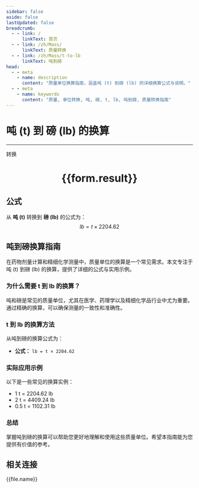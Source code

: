 ```yaml
---
sidebar: false
aside: false
lastUpdated: false
breadcrumb:
  - - link: /
      linkText: 首页
  - - link: /zh/Mass/
      linkText: 质量转换
  - - link: /zh/Mass/t-to-lb
      linkText: 吨到磅
head:
  - - meta
    - name: description
      content: "质量单位换算指南，涵盖吨 (t) 到磅 (lb) 的详细换算公式与说明。"
  - - meta
    - name: keywords
      content: "质量, 单位转换, 吨, 磅, t, lb, 吨到磅, 质量转换指南"
---
```

# 吨 (t) 到 磅 (lb) 的换算
---
<script setup>
import { onMounted, reactive, inject, ref } from 'vue'
import { NButton, NForm, NFormItem, NInput, NInputNumber, NSelect, NCard, useMessage,NGrid ,NGi } from 'naive-ui'
import { defineClientComponent } from 'vitepress'
import { Mass } from '../../files';

const convert = inject('convert')

const form = reactive({
  number: null,
  result: '',
})

const convertHandler = () => {
  if (form.number !== null && !isNaN(form.number)) {
    const convertedValue = parseFloat(form.number) * 2204.62
    form.result = `${form.number}t = ${convertedValue.toFixed(2)}lb`
  } else {
    form.result = '请输入有效的数值。'
  }
}
</script>

<n-form size="large" :model="form">
  <n-form-item label="吨 (t)">
    <n-input-number v-model:value="form.number" placeholder="输入吨" style="width: 100%" />
  </n-form-item>
  <n-form-item>
    <n-button type="primary" @click="convertHandler" block>转换</n-button>
  </n-form-item>
</n-form>

<n-card  embedded :bordered="false" hoverable>
  <div  style="text-align:center">
    <h1>{{form.result}}</h1>
  </div>
</n-card>

## 公式

从 **吨 (t)** 转换到 **磅 (lb)** 的公式为：
$$ lb = t \times 2204.62 $$

## 吨到磅换算指南

在药物剂量计算和精细化学测量中，质量单位的换算是一个常见需求。本文专注于吨 (t) 到磅 (lb) 的换算，提供了详细的公式与实用示例。

### 为什么需要 t 到 lb 的换算？

吨和磅是常见的质量单位，尤其在医学、药理学以及精细化学品行业中尤为重要。通过精确的换算，可以确保测量的一致性和准确性。

### t 到 lb 的换算方法

从吨到磅的换算公式为：

- **公式：** `lb = t × 2204.62`

### 实际应用示例

以下是一些常见的换算实例：

- 1 t = 2204.62 lb
- 2 t = 4409.24 lb
- 0.5 t = 1102.31 lb

### 总结

掌握吨到磅的换算可以帮助您更好地理解和使用这些质量单位。希望本指南能为您提供有价值的参考。

## 相关连接
<n-grid x-gap="12" :cols="4">
  <n-gi v-for="(file, index) in Mass" :key="index">
    <n-button
      text
      tag="a"
      :href="file.path"
      type="primary"
    >
      {{file.name}}
    </n-button>
  </n-gi>
</n-grid>